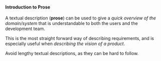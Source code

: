 <link rel="stylesheet" href="{{baseUrl}}/book/css/textbook.css">

<div class="website-content">

#### Introduction to Prose

<div id="main">

A textual description (**prose**) can be used to give a _quick overview of the domain/system_ that is understandable to both the users and the development team.

This is the most straight forward way of describing requirements, and is especially useful when _describing the vision of a product_.

<tip-box type="warning">
Avoid lengthy textual descriptions, as they can be hard to follow.
</tip-box>

<!-- extras ------------------------------------------------------------------------------------ -->

<panel header=":paperclip: Extras" expandable type="seamless" expanded>

  <panel header=":mortar_board: Learning Outcomes" expandable type="seamless">
    <include src="exercises.md" />
  </panel>

  <panel header=":package: Resources" expandable type="seamless">
    <include src="resources.md" />
  </panel>

  <panel header=":laughing: Humor" expandable type="seamless">
    <include src="humor.md" />
  </panel>

</panel>

</div>
</div>
